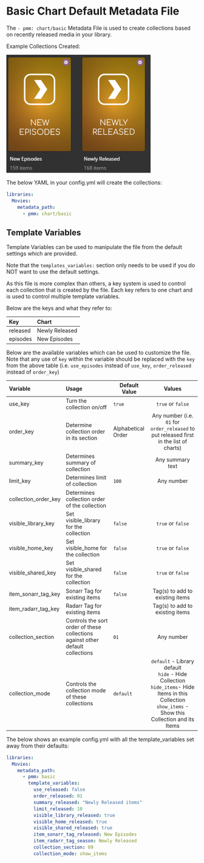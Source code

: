 # Basic Chart Default Metadata File

The `- pmm: chart/basic` Metadata File is used to create collections based on recently released media in your library.

Example Collections Created:

![](../images/basic.png)

The below YAML in your config.yml will create the collections:
```yaml
libraries:
  Movies:
    metadata_path:
      - pmm: chart/basic
```


## Template Variables
Template Variables can be used to manipulate the file from the default settings which are provided. 

Note that the `templates_variables:` section only needs to be used if you do NOT want to use the default settings.

As this file is more complex than others, a key system is used to control each collection that is created by the file. Each key refers to one chart and is used to control multiple template variables.

Below are the keys and what they refer to:

| Key      | Chart          |
|:---------|:---------------|
| released | Newly Released |
| episodes | New Episodes   |



Below are the available variables which can be used to customize the file. Note that any use of `key` within the variable should be replaced with the `key` from the above table (i.e. `use_episodes` instead of `use_key`, `order_released` instead of `order_key`)


| Variable               | Usage                                                                          | Default Value      |                                                                             Values                                                                             |
|:-----------------------|:-------------------------------------------------------------------------------|--------------------|:--------------------------------------------------------------------------------------------------------------------------------------------------------------:|
| use_key                | Turn the collection on/off                                                     | `true`             |                                                                       `true` or `false`                                                                        |
| order_key              | Determine collection order in its section                                      | Alphabetical Order |                                    Any number (i.e. `01` for `order_released` to put released first in the list of charts)                                     |
| summary_key            | Determines summary of collection                                               |                    |                                                                        Any summary text                                                                        |
| limit_key              | Determines limit of collection                                                 | `100`              |                                                                           Any number                                                                           |
| collection_order_key   | Determines collection order of the collection                                  |                    |                                                                                                                                                                |
| visible_library_key    | Set visible_library for the collection                                         | `false`            |                                                                       `true` or `false`                                                                        |
| visible_home_key       | Set visible_home for the collection                                            | `false`            |                                                                       `true` or `false`                                                                        |
| visible_shared_key     | Set visible_shared for the collection                                          | `false`            |                                                                       `true` or `false`                                                                        |
| item_sonarr_tag_key    | Sonarr Tag for existing items                                                  | `false`            |                                                                Tag(s) to add to existing items                                                                 |
| item_radarr_tag_key    | Radarr Tag for existing items                                                  |                    |                                                                Tag(s) to add to existing items                                                                 |
| collection_section     | Controls the sort order of these collections against other default collections | `01`               |                                                                           Any number                                                                           |
| collection_mode        | Controls the collection mode of these collections                              | `default`          | `default` - Library default<br/>`hide` - Hide Collection<br/>`hide_items`- Hide Items in this Collection<br/>`show_items` - Show this Collection and its Items |

The below shows an example config.yml with all the template_variables set away from their defaults:

```yaml
libraries:
  Movies:
    metadata_path:
      - pmm: basic
        template_variables:
          use_released: false
          order_released: 01
          summary_released: "Newly Released items"
          limit_released: 10
          visible_library_released: true
          visible_home_released: true
          visible_shared_released: true
          item_sonarr_tag_released: New Episodes
          item_radarr_tag_season: Newly Released
          collection_section: 09
          collection_mode: show_items
```
